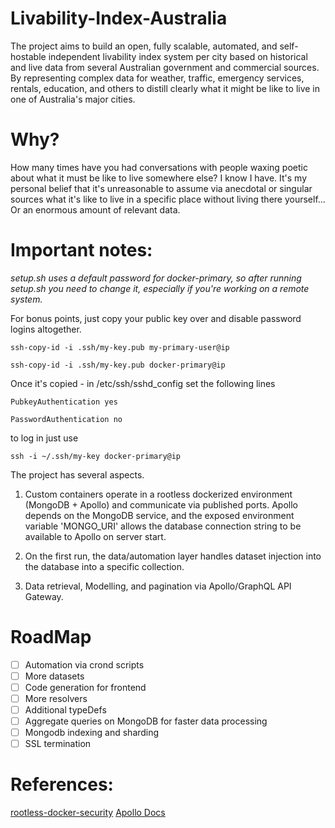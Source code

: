 # Livability-Index-Australia
The project aims to build an open, fully scalable, automated, and self-hostable independent livability index system per city based on historical and live data from several Australian government and commercial sources. By representing complex data for weather, traffic, emergency services, rentals, education, and others to distill clearly what it might be like to live in one of Australia's major cities.        

# Why? 
How many times have you had conversations with people waxing poetic about what it must be like to live somewhere else? I know I have. It's my personal belief that it's unreasonable to assume via anecdotal or singular sources what it's like to live in a specific place without living there yourself...
Or an enormous amount of relevant data.

# Important notes:
*setup.sh uses a default password for docker-primary, so after running setup.sh you need to change it, especially if you're working on a remote system.*

For bonus points, just copy your public key over and disable password logins altogether. 

`ssh-copy-id -i .ssh/my-key.pub my-primary-user@ip`

`ssh-copy-id -i .ssh/my-key.pub docker-primary@ip`

Once it's copied - in /etc/ssh/sshd_config set the following lines

`PubkeyAuthentication yes`

`PasswordAuthentication no`

to log in just use 

`ssh -i ~/.ssh/my-key docker-primary@ip`

The project has several aspects. 

1. Custom containers operate in a rootless dockerized environment (MongoDB + Apollo) and communicate via published ports. Apollo depends on the MongoDB service, and the exposed environment variable 'MONGO_URI' allows the database connection string to be available to Apollo on server start.

2. On the first run, the data/automation layer handles dataset injection into the database into a specific collection. 

3. Data retrieval, Modelling, and pagination via Apollo/GraphQL API Gateway.

# RoadMap
- [ ] Automation via crond scripts
- [ ] More datasets
- [ ] Code generation for frontend
- [ ] More resolvers 
- [ ] Additional typeDefs 
- [ ] Aggregate queries on MongoDB for faster data processing
- [ ] Mongodb indexing and sharding
- [ ] SSL termination 

# References:
[rootless-docker-security](https://docs.docker.com/engine/security/rootless/)
[Apollo Docs](https://www.apollographql.com/docs/apollo-server/getting-started)
